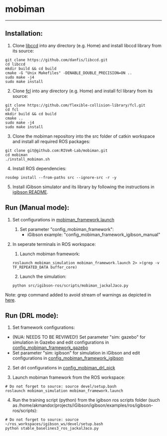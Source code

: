 # mobiman
<hr>

## Installation: 
1. Clone [libccd](https://github.com/danfis/libccd) into any directory (e.g. Home) and install libccd library from its source:
```
git clone https://github.com/danfis/libccd.git
cd libccd
mkdir build && cd build
cmake -G "Unix Makefiles" -DENABLE_DOUBLE_PRECISION=ON ..
sudo make -j4
sudo make install
```
2. Clone [fcl](https://github.com/flexible-collision-library/fcl) into any directory (e.g. Home)  and install fcl library from its source:
```
git clone https://github.com/flexible-collision-library/fcl.git
cd fcl
mkdir build && cd build
cmake ..
sudo make -j4
sudo make install
```
3. Clone the mobiman repository into the src folder of catkin workspace and install all required ROS packages:
```
git clone git@github.com:RIVeR-Lab/mobiman.git
cd mobiman
./install_mobiman.sh
```
4. Install ROS dependencies:
```
rosdep install --from-paths src --ignore-src -r -y
```
5. Install iGibson simulator and its library by following the instructions in [igibson README](https://github.com/RIVeR-Lab/iGibson?tab=readme-ov-file#igibson-installation).

## Run (Manual mode):
1. Set configurations in [mobiman_framework.launch](https://github.com/RIVeR-Lab/mobiman/blob/main/mobiman_simulation/launch/mobiman_framework.launch)
     1. Set parameter "config_mobiman_framework":
        - iGibson example: "config_mobiman_framework_igibson_manual"

2. In seperate terminals in ROS workspace:

     1. Launch mobiman framework:
     ```
     roslaunch mobiman_simulation mobiman_framework.launch 2> >(grep -v TF_REPEATED_DATA buffer_core)
     ```

     2. Launch the simulation:
     ```
     python src/igibson-ros/scripts/mobiman_jackalJaco.py
     ```

Note: grep command added to avoid stream of warnings as depicted in [here](https://github.com/ms-iot/ROSOnWindows/issues/279).

## Run (DRL mode):
1. Set framework configurations:
  - (NUA: NEEDS TO BE REVIWED!) Set parameter "sim: gazebo" for simulation in Gazebo and edit configurations in [config_mobiman_framework_gazebo](https://github.com/RIVeR-Lab/mobiman/blob/main/mobiman_simulation/config/config_mobiman_framework_gazebo.yaml)
  - Set parameter "sim: igibson" for simulation in iGibson and edit configurations in [config_mobiman_framework_igibson](https://github.com/RIVeR-Lab/mobiman/blob/main/mobiman_simulation/config/config_mobiman_framework_igibson.yaml)

2. Set drl configurations in [config_mobiman_drl_pick](https://github.com/RIVeR-Lab/mobiman/blob/main/mobiman_simulation/config/drl/config_mobiman_drl_pick.yaml)

3. Launch mobiman framework from the ROS workspace:
```
# Do not forget to source: source devel/setup.bash
roslaunch mobiman_simulation mobiman_framework.launch
```

4. Run the training script (python) from the igibson ros scripts folder (such as /home/akmandor/projects/iGibson/igibson/examples/ros/igibson-ros/scripts):
```
# Do not forget to source: source ~/ros_workspaces/igibson_ws/devel/setup.bash
python stable_baselines3_ros_jackalJaco.py
```
